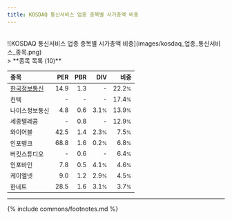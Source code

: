 ```yaml
---
title: KOSDAQ 통신서비스 업종 종목별 시가총액 비중
---
```

<br>
![KOSDAQ 통신서비스 업종 종목별 시가총액 비중](images/kosdaq_업종_통신서비스_종목.png)
<br>
> **종목 목록 (10)**<a id="list"></a>

| **종목** | **PER** | **PBR** | **DIV** | **비중** |
| :------- | ------: | ------: | ------: | -------: |
| [한국정보통신](/025770/) | 14.9 | 1.3 | - | 22.2<small>%</small> |
| 컨텍 | - | - | - | 17.4<small>%</small> |
| 나이스정보통신 | 4.8 | 0.6 | 3.1<small>%</small> | 13.9<small>%</small> |
| 세종텔레콤 | - | 0.8 | - | 12.9<small>%</small> |
| 와이어블 | 42.5 | 1.4 | 2.3<small>%</small> | 7.5<small>%</small> |
| 인포뱅크 | 68.8 | 1.6 | 0.2<small>%</small> | 6.8<small>%</small> |
| 버킷스튜디오 | - | 0.6 | - | 6.4<small>%</small> |
| 인포바인 | 7.8 | 0.5 | 4.1<small>%</small> | 4.6<small>%</small> |
| 케이엘넷 | 9.0 | 1.2 | 2.9<small>%</small> | 4.5<small>%</small> |
| 한네트 | 28.5 | 1.6 | 3.1<small>%</small> | 3.7<small>%</small> |

---
{% include commons/footnotes.md %}